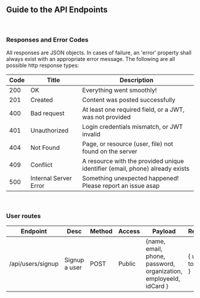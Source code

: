 ## Guide to the API Endpoints
<br/>

### Responses and Error Codes
All responses are JSON objects. In cases of failure, an 'error' property shall always exist with an appropriate error message. The following are all possible http response types:

|Code|Title|Description|
|-----|-----|-----|
|200|OK|Everything went smoothly!|
|201|Created|Content was posted successfully|
|400|Bad request|At least one required field, or a JWT, was not provided|
|401|Unauthorized|Login credentials mismatch, or JWT invalid|
|404|Not Found|Page, or resource (user, file) not found on the server|
|409|Conflict|A resource with the provided unique identifier (email, phone) already exists|
|500|Internal Server Error|Something unexpected happened! Please report an issue asap|

<br/>

### User routes

|Endpoint|Desc|Method|Access|Payload|Return|Notes|
|-----|-----|-----|-----|-----|-----|-----|
| /api/users/signup | Signup a user | POST | Public | {name, email, phone, password, organization, employeeId, idCard } | { user, token } | idCard must be an image file |
